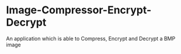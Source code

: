 # Image-Compressor-Encrypt-Decrypt
An application which is able to Compress, Encrypt and Decrypt a BMP image
